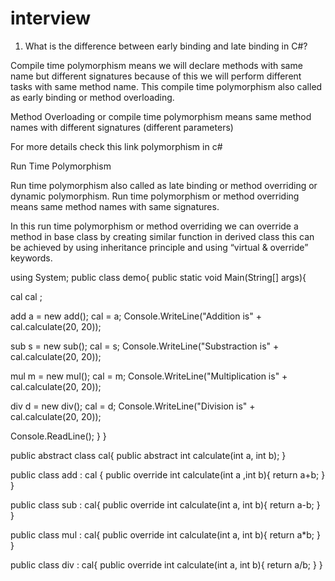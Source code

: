# interview

1. What is the difference between early binding and late binding in C#?

Compile time polymorphism means we will declare methods with same name but different signatures because of this we will perform different tasks with same method name. This compile time polymorphism also called as early binding or method overloading.

Method Overloading or compile time polymorphism means same method names with different signatures (different parameters)

For more details check this link polymorphism in c#

Run Time Polymorphism

Run time polymorphism also called as late binding or method overriding or dynamic polymorphism. Run time polymorphism or method overriding means same method names with same signatures.

In this run time polymorphism or method overriding we can override a method in base class by creating similar function in derived class this can be achieved by using inheritance principle and using “virtual & override” keywords.

using System;
public class demo{
public static void Main(String[] args){

cal cal ;

add a = new add();
cal = a;
Console.WriteLine("Addition is" + cal.calculate(20, 20));   

sub s = new sub();
cal = s;
Console.WriteLine("Substraction is" + cal.calculate(20, 20));

mul m = new mul();
cal = m;
Console.WriteLine("Multiplication is" + cal.calculate(20, 20));


div d = new div();
cal = d;
Console.WriteLine("Division is" + cal.calculate(20, 20));

Console.ReadLine();
}
}

public abstract class cal{
       public abstract int calculate(int a, int b);
}


public class add : cal {
      public override int calculate(int a ,int b){
        return a+b;
      }
 }

public class sub : cal{
      public override int calculate(int a, int b){
        return a-b;
      }     
}

public class mul : cal{
      public override int calculate(int a, int b){
        return a*b;
      }
 }

 public class div : cal{
       public override int calculate(int a, int b){
            return a/b;
       }
 }
